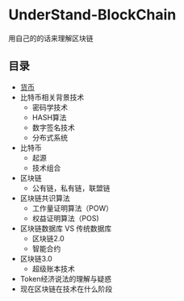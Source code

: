 # UnderStand-BlockChain
用自己的的话来理解区块链

## 目录
  * [货币](./concept-of-current.md)
  * 比特币相关背景技术
    * 密码学技术
    * HASH算法
    * 数字签名技术
    * 分布式系统
   * 比特币
     * 起源
     * 技术组合
   * 区块链
     * 公有链，私有链，联盟链
   * 区块链共识算法
     * 工作量证明算法（POW）
     * 权益证明算法（POS)
   * 区块链数据库 VS 传统数据库
     * 区块链2.0
     * 智能合约
   * 区块链3.0
     * 超级账本技术
   * Token经济说法的理解与疑惑
   * 现在区块链在技术在什么阶段
  
